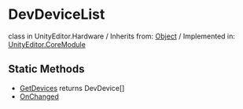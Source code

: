# DevDeviceList
class in UnityEditor.Hardware
 / Inherits from: <a href="https://docs.unity3d.com/6000.0/Documentation/ScriptReference/Object.html">Object</a> / Implemented in: <a href="https://docs.unity3d.com/6000.0/Documentation/ScriptReference/UnityEditor.CoreModule.html">UnityEditor.CoreModule</a>
## Static Methods
- <a href="https://docs.unity3d.com/6000.0/Documentation/ScriptReference/DevDeviceList.GetDevices.html">GetDevices</a> returns DevDevice[]
- <a href="https://docs.unity3d.com/6000.0/Documentation/ScriptReference/DevDeviceList.OnChanged.html">OnChanged</a>
